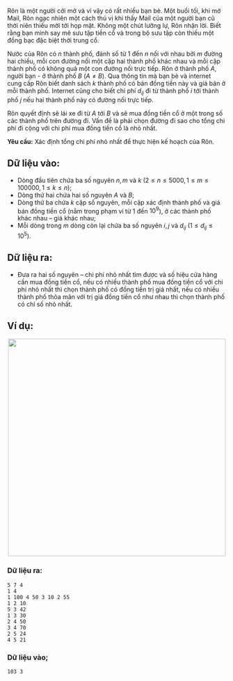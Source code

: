 Rôn là một người cởi mở và vì vậy có rất nhiều bạn bè. Một buổi tối, khi mở Mail, Rôn ngạc nhiên một cách thú vị khi thấy Mail của một người bạn cũ thời niên thiếu mời tới họp mặt. Không một chút lưỡng lự, Rôn nhận lời. Biết rằng bạn mình say mê sưu tập tiền cổ và trong bộ sưu tập còn thiếu một đồng bạc đặc biệt thời trung cổ.

Nước của Rôn có $n$ thành phố, đánh số từ $1$ đến $n$ nối với nhau bởi $m$ đường hai chiều, mỗi con đường nối một cặp hai thành phố khác nhau và mỗi cặp thành phố có không quá một con đường nối trực tiếp. Rôn ở thành phố $A$, người bạn - ở thành phố $B\ (A ≠ B)$. Qua thông tin mà bạn bè và internet cung cấp Rôn biết danh sách $k$ thành phố có bán đồng tiền này và giá bán ở mỗi thành phố. Internet cũng cho biết chi phí $d_{ij}$ đi từ thành phố $i$ tới thành phố $j$ nếu hai thành phố này có đường nối trực tiếp.

Rôn quyết định sẽ lái xe đi từ $A$ tới $B$ và sẽ mua đồng tiền cổ ở một trong số các thành phố trên đường đi. Vấn đề là phải chọn đường đi sao cho tổng chi phí đi cộng với chi phí mua đồng tiền cổ là nhỏ nhất.

**Yêu cầu:** Xác định tổng chi phí nhỏ nhất để thực hiện kế hoạch của Rôn.

## Dữ liệu vào:
- Dòng đầu tiên chứa ba số nguyên $n, m$ và $k\ (2 ≤ n ≤ 5000, 1 ≤ m ≤ 100000, 1 ≤ k ≤ n)$;
- Dòng thứ hai chứa hai số nguyên $A$ và $B$;
- Dòng thứ ba chứa $k$ cặp số nguyên, mỗi cặp xác định thành phố và giá bán đồng tiền cổ (nằm trong phạm vi từ $1$ đến $10^9$), ở các thành phố khác nhau – giá khác nhau;
- Mỗi dòng trong $m$ dòng còn lại chứa ba số nguyên $i, j$ và $d_{ij}\ (1 ≤ d_{ij} ≤ 10^5)$.

## Dữ liệu ra:
- Đưa ra hai số nguyên – chi phí nhỏ nhất tìm được và số hiệu cửa hàng cần mua đồng tiền cổ, nếu có nhiều thành phố mua đồng tiền cổ với chi phí nhỏ nhất thì chọn thành phố có đồng tiền trị giá nhất, nếu có nhiều thành phố thỏa mãn với trị giá đồng tiền cổ như nhau thì chọn thành phố có chỉ số nhỏ nhất.

## Ví dụ:
<center><img src="/images/problems/591/MONEY.png" width="500px" /></center>

### Dữ liệu ra:
```
5 7 4
1 4
1 100 4 50 3 10 2 55
1 2 10
5 3 42
1 3 30
2 4 50
3 4 70
2 5 24
4 5 21
```

### Dữ liệu vào;
```
103 3
```